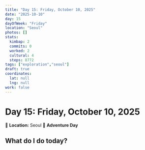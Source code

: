 ```yaml
---
title: "Day 15: Friday, October 10, 2025"
date: "2025-10-10"
day: 15
dayOfWeek: "Friday"
location: "Seoul"
photos: []
stats:
  kimbap: 2
  commits: 0
  worked: 2
  cultural: 4
  steps: 8772
tags: ["exploration","seoul"]
draft: true
coordinates:
  lat: null
  lng: null
work: false
---
```

# Day 15: Friday, October 10, 2025

📍 **Location:** Seoul
🎒 **Adventure Day**

## What do I do today?


